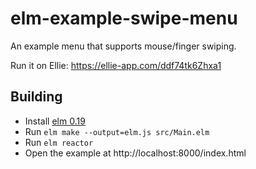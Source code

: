 # elm-example-swipe-menu
An example menu that supports mouse/finger swiping.

Run it on Ellie: https://ellie-app.com/ddf74tk6Zhxa1

## Building
- Install [elm 0.19](https://elm-lang.org/)
- Run `elm make --output=elm.js src/Main.elm`
- Run `elm reactor`
- Open the example at http://localhost:8000/index.html
